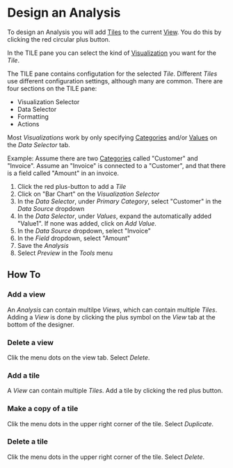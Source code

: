 # Design an Analysis

To design an Analysis you will add [Tiles](../concepts/tile.md) to the current [View](../concepts/view.md). You do this by clicking the red circular plus button.

In the TILE pane you can select the kind of [Visualization](../visualizations/index.md) you want for the *Tile*.

The TILE pane contains configutation for the selected *Tile*. Different *Tiles* use different configuration settings, although many are common.
There are four sections on the TILE pane:
* Visualization Selector
* Data Selector
* Formatting 
* Actions

Most *Visualizations* work by only specifying [Categories](../concepts/category.md) and/or [Values](../concepts/value.md) on the *Data Selector* tab.

Example:
Assume there are two [Categories](../concepts/category.md) called "Customer" and "Invoice".
Assume an "Invoice" is connected to a "Customer", and that there is a field called "Amount" in an invoice.
1. Click the red plus-button to add a *Tile*
2. Click on "Bar Chart" on the *Visualization Selector*
3. In the *Data Selector*, under *Primary Category*, select "Customer" in the *Data Source* dropdown
4. In the *Data Selector*, under *Values*, expand the automatically added "Value1". If none was added, click on *Add Value*.
5. In the *Data Source* dropdown, select "Invoice"
6. In the *Field* dropdown, select "Amount"
7. Save the *Analysis*
8. Select *Preview* in the *Tools* menu

## How To
### Add a view
An *Analysis* can contain multilpe *Views*, which can contain multiple *Tiles*. Adding a *View* is done by clicking the plus symbol on the *View* tab at the bottom of the designer.
### Delete a view
Clik the menu dots on the view tab. Select *Delete*.
### Add a tile
A *View* can contain multiple *Tiles*. Add a tile by clicking the red plus button.
### Make a copy of a tile
Clik the menu dots in the upper right corner of the tile. Select *Duplicate*.
### Delete a tile
Clik the menu dots in the upper right corner of the tile. Select *Delete*.



